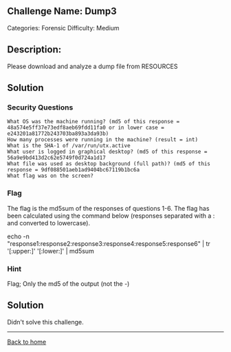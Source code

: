 ## Challenge Name: Dump3
Categories: Forensic
Difficulty: Medium

## Description: 
Please download and analyze a dump file from RESOURCES

## Solution

### Security Questions

    What OS was the machine running? (md5 of this response = 48a574e5ff37e73edf8aeb69fdd11fa0 or in lower case = e243201a81772b243703ba893a3da93b)
    How many processes were running in the machine? (result = int)
    What is the SHA-1 of /var/run/utx.active
    What user is logged in graphical desktop? (md5 of this response = 56a9e9bd413d2c62e5749f0d724a1d17
    What file was used as desktop background (full path)? (md5 of this response = 9df088501aeb1ad9404bc67119b1bc6a
    What flag was on the screen?

### Flag

The flag is the md5sum of the responses of questions 1-6. The flag has been calculated using the command below (responses separated with a : and converted to lowercase).

echo -n "response1:response2:response3:response4:response5:response6" | tr '[:upper:]' '[:lower:]' | md5sum 

### Hint

Flag; Only the md5 of the output (not the -)

## Solution

Didn't solve this challenge.


---
[Back to home](../main.md)

